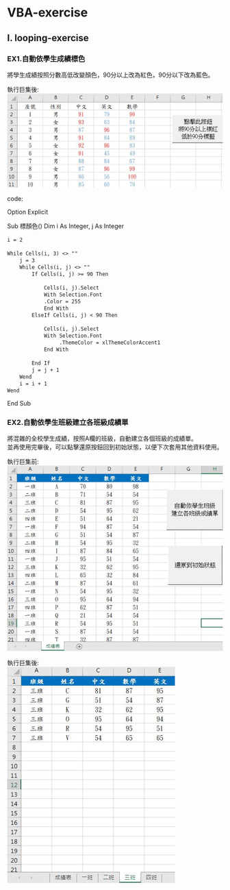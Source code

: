 # VBA-exercise
## I. looping-exercise
### EX1.自動依學生成績標色
將學生成績按照分數高低改變顏色，90分以上改為紅色，90分以下改為藍色。   
  
執行巨集後:  
![image](looping-pictures/自動依學生成績標色(標色後).jpg)  
  
code:  
  
Option Explicit

Sub 標顏色()
    Dim i As Integer, j As Integer
       
    i = 2
   
    While Cells(i, 3) <> ""
        j = 3
        While Cells(i, j) <> ""
            If Cells(i, j) >= 90 Then
            
                Cells(i, j).Select
                With Selection.Font
                .Color = 255
                End With
            ElseIf Cells(i, j) < 90 Then
            
                Cells(i, j).Select
                With Selection.Font
                     .ThemeColor = xlThemeColorAccent1
                End With
            
            End If
            j = j + 1
        Wend
        i = i + 1
    Wend

End Sub

  
  
### EX2.自動依學生班級建立各班級成績單
將混雜的全校學生成績，按照A欄的班級，自動建立各個班級的成績單。  
並再使用完畢後，可以點擊還原按鈕回到初始狀態，以便下次套用其他資料使用。   
  
執行巨集前:  
![image](looping-pictures/自動依學生班級建立各班級成績單(巨集前).jpg)    
  
執行巨集後:  
![image](looping-pictures/自動依學生班級建立各班級成績單(巨集後).jpg)
